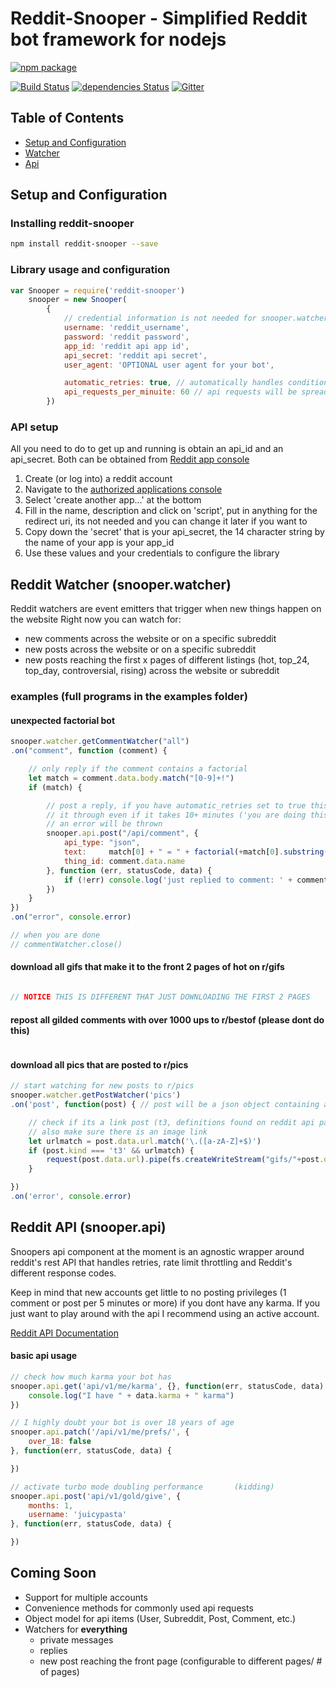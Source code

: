 # Reddit-Snooper - Simplified Reddit bot framework for nodejs

[![npm package](https://nodei.co/npm/reddit-snooper.png?downloads=true&downloadRank=true&stars=true)](https://nodei.co/npm/reddit-snooper/)

[![Build Status](https://travis-ci.org/JuicyPasta/snooper.svg?branch=master)](https://travis-ci.org/JuicyPasta/snooper)
[![dependencies Status](https://david-dm.org/JuicyPasta/reddit-snooper/status.svg)](https://david-dm.org/JuicyPasta/reddit-snooper)
[![Gitter](https://badges.gitter.im/reddit-snooper-nodjs/Lobby.svg)](https://gitter.im/reddit-snooper-nodjs/Lobby?utm_source=badge&utm_medium=badge&utm_campaign=pr-badge&utm_content=body_badge)

## Table of Contents
- [Setup and Configuration](#setup-and-configuration)
- [Watcher](#reddit-watcher-(snooper.watcher))
- [Api](#reddit-api-(snooper.api))

## Setup and Configuration
### Installing reddit-snooper
``` bash
npm install reddit-snooper --save
```

### Library usage and configuration
``` js
var Snooper = require('reddit-snooper')
    snooper = new Snooper(
        {
            // credential information is not needed for snooper.watcher
            username: 'reddit_username',
            password: 'reddit password',
            app_id: 'reddit api app id',
            api_secret: 'reddit api secret',
            user_agent: 'OPTIONAL user agent for your bot',

            automatic_retries: true, // automatically handles condition when reddit says 'you are doing this too much'
            api_requests_per_minuite: 60 // api requests will be spread out in order to play nicely with Reddit
        })
```

### API setup 
All you need to do to get up and running is obtain an api_id and an api_secret. Both can be obtained from [Reddit app console](https://reddit.com/prefs/apps)
1. Create (or log into) a reddit account
2. Navigate to the [authorized applications console](https://reddit.com/prefs/apps)
3. Select 'create another app...' at the bottom
4. Fill in the name, description and click on 'script', put in anything for the redirect uri, its not needed and you can change it later if you want to
5. Copy down the 'secret' that is your api_secret, the 14 character string by the name of your app is your app_id
6. Use these values and your credentials to configure the library


## Reddit Watcher (snooper.watcher)
Reddit watchers are event emitters that trigger when new things happen on the website
Right now you can watch for:
- new comments across the website or on a specific subreddit
- new posts across the website or on a specific subreddit
- new posts reaching the first x pages of different listings (hot, top_24, top_day, controversial, rising) across the website or subreddit


### examples (full programs in the examples folder)
#### unexpected factorial bot
``` js
snooper.watcher.getCommentWatcher("all")
.on("comment", function (comment) {

    // only reply if the comment contains a factorial
    let match = comment.data.body.match("[0-9]+!")
    if (match) {

        // post a reply, if you have automatic_retries set to true this comment will make
        // it through even if it takes 10+ minutes ('you are doing this too much!') otherwise
        // an error will be thrown
        snooper.api.post("/api/comment", {
            api_type: "json",
            text:     match[0] + " = " + factorial(+match[0].substring(0, match[0].length -1)),
            thing_id: comment.data.name
        }, function (err, statusCode, data) {
            if (!err) console.log('just replied to comment: ' + comment.data.name)
        })
    }
})
.on("error", console.error)

// when you are done 
// commentWatcher.close()
```

#### download all gifs that make it to the front 2 pages of hot on r/gifs
``` js

// NOTICE THIS IS DIFFERENT THAT JUST DOWNLOADING THE FIRST 2 PAGES

```
#### repost all gilded comments with over 1000 ups to r/bestof (please dont do this)
``` js

```

#### download all pics that are posted to r/pics
``` js
// start watching for new posts to r/pics
snooper.watcher.getPostWatcher('pics')
.on('post', function(post) { // post will be a json object containing all post information

    // check if its a link post (t3, definitions found on reddit api page)
    // also make sure there is an image link
    let urlmatch = post.data.url.match('\.([a-zA-Z]+$)')
    if (post.kind === 't3' && urlmatch) {
        request(post.data.url).pipe(fs.createWriteStream("gifs/"+post.data.title+urlmatch[0]))
    }

})
.on('error', console.error)
```


## Reddit API (snooper.api)

Snoopers api component at the moment is an agnostic wrapper around reddit's rest API that handles retries, rate limit throttling and Reddit's different response codes.

Keep in mind that new accounts get little to no posting privileges (1 comment or post per 5 minutes or more) if you dont have any karma. If you just want to play around with the api I recommend using an active account. 

[Reddit API Documentation](https://www.reddit.com/dev/api/)

#### basic api usage
``` js
// check how much karma your bot has
snooper.api.get('api/v1/me/karma', {}, function(err, statusCode, data) {
    console.log("I have " + data.karma + " karma")
})

// I highly doubt your bot is over 18 years of age
snooper.api.patch('/api/v1/me/prefs/', {
    over_18: false
}, function(err, statusCode, data) {

})

// activate turbo mode doubling performance       (kidding)
snooper.api.post('api/v1/gold/give', {
    months: 1,
    username: 'juicypasta'
}, function(err, statusCode, data) {

})

```


## Coming Soon
- Support for multiple accounts
- Convenience methods for commonly used api requests
- Object model for api items (User, Subreddit, Post, Comment, etc.)
- Watchers for **everything**
    - private messages
    - replies
    - new post reaching the front page (configurable to different pages/ # of pages)

